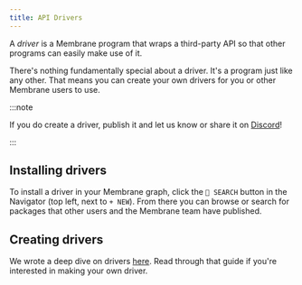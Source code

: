 ```yaml
---
title: API Drivers
---
```


A _driver_ is a Membrane program that wraps a third-party API so that other
programs can easily make use of it.

There's nothing fundamentally special about a driver. It's a program just like
any other. That means you can create your own drivers for you or other Membrane
users to use.

:::note

If you do create a driver, publish it and let us know or share it on
<a href="https://discord.gg/4RHyJDV8kj" target="_blank">Discord</a>!

:::

## Installing drivers

To install a driver in your Membrane graph, click the `🔎 SEARCH` button in the
Navigator (top left, next to `+ NEW`). From there you can browse or search for
packages that other users and the Membrane team have published.

## Creating drivers

We wrote a deep dive on drivers [here](/guides/driver-guide). Read through that guide if you're interested in making your own driver.
